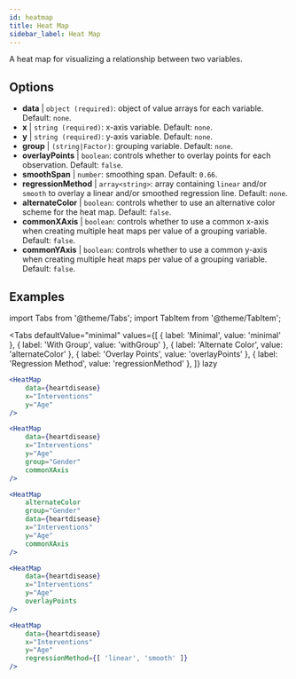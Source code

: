 ```yaml
---
id: heatmap
title: Heat Map
sidebar_label: Heat Map
---
```


A heat map for visualizing a relationship between two variables.

## Options

* __data__ | `object (required)`: object of value arrays for each variable. Default: `none`.
* __x__ | `string (required)`: x-axis variable. Default: `none`.
* __y__ | `string (required)`: y-axis variable. Default: `none`.
* __group__ | `(string|Factor)`: grouping variable. Default: `none`.
* __overlayPoints__ | `boolean`: controls whether to overlay points for each observation. Default: `false`.
* __smoothSpan__ | `number`: smoothing span. Default: `0.66`.
* __regressionMethod__ | `array<string>`: array containing `linear` and/or `smooth` to overlay a linear and/or smoothed regression line. Default: `none`.
* __alternateColor__ | `boolean`: controls whether to use an alternative color scheme for the heat map. Default: `false`.
* __commonXAxis__ | `boolean`: controls whether to use a common x-axis when creating multiple heat maps per value of a grouping variable. Default: `false`.
* __commonYAxis__ | `boolean`: controls whether to use a common y-axis when creating multiple heat maps per value of a grouping variable. Default: `false`.


## Examples

import Tabs from '@theme/Tabs';
import TabItem from '@theme/TabItem';

<Tabs
    defaultValue="minimal"
    values={[
        { label: 'Minimal', value: 'minimal' },
        { label: 'With Group', value: 'withGroup' },
        { label: 'Alternate Color', value: 'alternateColor' },
        { label: 'Overlay Points', value: 'overlayPoints' },
        { label: 'Regression Method', value: 'regressionMethod' },
    ]}
    lazy
>



<TabItem value="minimal">

```jsx live
<HeatMap 
    data={heartdisease} 
    x="Interventions"
    y="Age"
/>
```

</TabItem>


<TabItem value="withGroup">

```jsx live
<HeatMap 
    data={heartdisease} 
    x="Interventions"
    y="Age"
    group="Gender"
    commonXAxis
/>
```

</TabItem>

<TabItem value="alternateColor">

```jsx live
<HeatMap 
    alternateColor
    group="Gender"
    data={heartdisease} 
    x="Interventions"
    y="Age"
    commonXAxis
/>
```

</TabItem>

<TabItem value="overlayPoints">

```jsx live
<HeatMap 
    data={heartdisease} 
    x="Interventions"
    y="Age"
    overlayPoints 
/>
```

</TabItem>


<TabItem value="regressionMethod">

```jsx live
<HeatMap 
    data={heartdisease} 
    x="Interventions"
    y="Age"
    regressionMethod={[ 'linear', 'smooth' ]} 
/>
```

</TabItem>

</Tabs>
